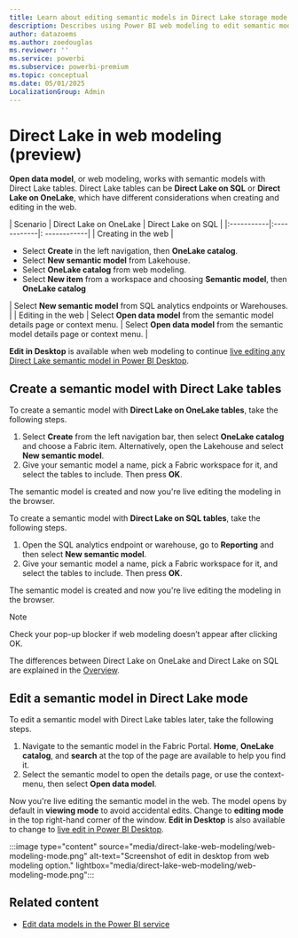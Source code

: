 ```yaml
---
title: Learn about editing semantic models in Direct Lake storage mode in the web
description: Describes using Power BI web modeling to edit semantic models in Power BI web modeling.
author: datazoems
ms.author: zoedouglas
ms.reviewer: ''
ms.service: powerbi
ms.subservice: powerbi-premium
ms.topic: conceptual
ms.date: 05/01/2025
LocalizationGroup: Admin
---
```

# Direct Lake in web modeling (preview)

**Open data model**, or web modeling, works with semantic models with Direct Lake tables. Direct Lake tables can be **Direct Lake on SQL** or **Direct Lake on OneLake**, which have different considerations when creating and editing in the web.

| Scenario | Direct Lake on OneLake | Direct Lake on SQL |
|:-----------|:------------|:  ------------|
| Creating in the web       | <ul><li>Select **Create** in the left navigation, then **OneLake catalog**.</li><li>Select **New semantic model** from Lakehouse.</li> <li>Select **OneLake catalog** from web modeling.</li> <li>Select **New item** from a workspace and choosing **Semantic model**, then **OneLake catalog**</li></ul>    | Select **New semantic model** from SQL analytics endpoints or Warehouses.       |
| Editing in the web       | Select **Open data model** from the semantic model details page or context menu.    | Select **Open data model** from the semantic model details page or context menu.    |

**Edit in Desktop** is available when web modeling to continue [live editing any Direct Lake semantic model in Power BI Desktop](direct-lake-power-bi-desktop.md). 

## Create a semantic model with Direct Lake tables

To create a semantic model with **Direct Lake on OneLake tables**, take the following steps.

1. Select **Create** from the left navigation bar, then select **OneLake catalog** and choose a Fabric item. Alternatively, open the Lakehouse and select **New semantic model**.
2.	Give your semantic model a name, pick a Fabric workspace for it, and select the tables to include. Then press **OK**.
   
The semantic model is created and now you're live editing the modeling in the browser.

To create a semantic model with **Direct Lake on SQL tables**, take the following steps.

1.	Open the SQL analytics endpoint or warehouse, go to **Reporting** and then select **New semantic model**.
2.	Give your semantic model a name, pick a Fabric workspace for it, and select the tables to include. Then press **OK**.
   
The semantic model is created and now you're live editing the modeling in the browser.

> [!NOTE]
> Check your pop-up blocker if web modeling doesn’t appear after clicking OK.

The differences between Direct Lake on OneLake and Direct Lake on SQL are explained in the [Overview](direct-lake-overview.md).

## Edit a semantic model in Direct Lake mode

To edit a semantic model with Direct Lake tables later, take the following steps.

1.	Navigate to the semantic model in the Fabric Portal. **Home**, **OneLake catalog**, and **search** at the top of the page are available to help you find it.
2.	Select the semantic model to open the details page, or use the context-menu, then select **Open data model**.

Now you're live editing the semantic model in the web. The model opens by default in **viewing mode** to avoid accidental edits. Change to **editing mode** in the top right-hand corner of the window. **Edit in Desktop** is also available to change to [live edit in Power BI Desktop](direct-lake-power-bi-desktop.md).

:::image type="content" source="media/direct-lake-web-modeling/web-modeling-mode.png" alt-text="Screenshot of edit in desktop from web modeling option." lightbox="media/direct-lake-web-modeling/web-modeling-mode.png":::


## Related content

-	[Edit data models in the Power BI service](/power-bi/transform-model/service-edit-data-models)





